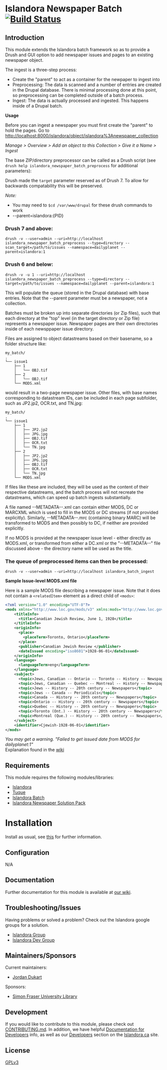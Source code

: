 # Islandora Newspaper Batch [![Build Status](https://api.travis-ci.org/Islandora/islandora_newspaper_batch.png?branch=7.x)](https://travis-ci.org/Islandora/islandora_newspaper_batch)

## Introduction

This module extends the Islandora batch framework so as to provide a Drush and
GUI option to add newspaper issues and pages to an existing newspaper object.

The ingest is a three-step process:

* Create the "parent" to act as a container for the newpaper to ingest into
* Preprocessing: The data is scanned and a number of entries are created in the
  Drupal database.  There is minimal processing done at this point, so preprocessing can
  be completed outside of a batch process.
* Ingest: The data is actually processed and ingested. This happens inside of
  a Drupal batch.

**Usage**

Before you can ingest a newspaper you must first create the "parent" to hold the pages. Go to [http://localhost:8000/islandora/object/islandora%3Anewspaper_collection](http://localhost:8000/islandora/object/islandora%3Anewspaper_collection)

_Manage > Overview > Add an object to this Collection > Give it a Name > Ingest_<br/>

The base ZIP/directory preprocessor can be called as a Drush script (see `drush help islandora_newspaper_batch_preprocess` for additional parameters):

Drush made the `target` parameter reserved as of Drush 7. To allow for backwards compatability this will be preserved.

_Note:_
* You may need to `$cd /var/www/drupal` for these drush commands to work
* --parent=islandora:{PID}

### Drush 7 and above:

`drush -v --user=admin --uri=http://localhost islandora_newspaper_batch_preprocess --type=directory --scan_target=/path/to/issues --namespace=dailyplanet --parent=islandora:1`

### Drush 6 and below:

`drush -v -u 1 --uri=http://localhost islandora_newspaper_batch_preprocess --type=directory --target=/path/to/issues --namespace=dailyplanet --parent=islandora:1`

This will populate the queue (stored in the Drupal database) with base entries. Note that the --parent parameter must be a newspaper, not a collection. 

Batches must be broken up into separate directories (or Zip files), such that each directory at the "top" level (in the target directory or Zip file) represents a newspaper issue. Newspaper pages are their own directories inside of each newsppaper issue directory.

Files are assigned to object datastreams based on their basename, so a folder structure like:

```terminal
my_batch/
.
└── issue1
    ├── 1
    │   └── OBJ.tif
    ├── 2
    │   └── OBJ.tif
    └── MODS.xml
```

would result in a two-page newspaper issue. Other files, with base names corresponding to datastream IDs, can be included in each page subfolder, such as JP2.jp2, OCR.txt, and TN.jpg:

```terminal
my_batch/
.
└── issue1
    ├── 1
    │   ├── JP2.jp2
    │   ├── JPG.jpg
    │   ├── OBJ.tif
    │   ├── OCR.txt
    │   └── TN.jpg
    ├── 2
    │   ├── JP2.jp2
    │   ├── JPG.jpg
    │   ├── OBJ.tif
    │   ├── OCR.txt
    │   └── TN.jpg
    └── MODS.xml
```

If files like these are included, they will be used as the content of their respective datastreams, and the batch process will not recreate the datastreams, which can speed up batch ingests substantially.

A file named --METADATA--.xml can contain either MODS, DC or MARCXML which is used to fill in the MODS or DC streams (if not provided explicitly). Similarly, --METADATA--.mrc (containing binary MARC) will be transformed to MODS and then possibly to DC, if neither are provided explicitly.

If no MODS is provided at the newspaper issue level - either directly as MODS.xml, or transformed from either a DC.xml or the "--METADATA--" file discussed above - the directory name will be used as the title.

### The queue of preprocessed items can then be processed:

`drush -v --user=admin --uri=http://localhost islandora_batch_ingest`

**Sample Issue-level MODS.xml file**

Here is a sample MODS file describing a newspaper issue. Note that it does not contain a `<relatedItem>` element as a direct child of `<mods>`:

```xml
<?xml version="1.0" encoding="UTF-8"?>
<mods xmlns="http://www.loc.gov/mods/v3" xmlns:mods="http://www.loc.gov/mods/v3" xmlns:xsi="http://www.w3.org/2001/XMLSchema-instance" xmlns:xlink="http://www.w3.org/1999/xlink">
    <titleInfo>
      <title>Canadian Jewish Review, June 1, 1928</title>
    </titleInfo>
    <originInfo>
      <place>
        <placeTerm>Toronto, Ontario</placeTerm>
      </place>
      <publisher>Canadian Jewish Review </publisher>
      <dateIssued encoding="iso8601">1928-06-01</dateIssued>
    </originInfo>
    <language>
      <languageTerm>eng</languageTerm>
    </language>
    <subject>
      <topic>Jews, Canadian -- Ontario -- Toronto -- History -- Newspapers</topic>
      <topic>Jews, Canadian -- Quebec -- Montreal -- History -- Newspapers</topic>
      <topic>Jews -- History -- 20th century -- Newspapers</topic>
      <topic>Jews -- Canada -- Periodicals</topic>
      <topic>Canada -- History -- 20th century -- Newspapers</topic>
      <topic>Ontario -- History -- 20th century -- Newspapers</topic>
      <topic>Quebec -- History -- 20th century -- Newspapers</topic>
      <topic>Toronto (Ont.) -- History -- 20th century -- Newspapers</topic>
      <topic>Montreal (Que.) -- History -- 20th century -- Newspapers</topic>
    </subject>
    <identifier>Cjewish-1928-06-01</identifier>
</mods>
```

*You may get a warning. "Failed to get issued date from MODS for dailyplanet:1"*<br/>
Explanation found in the [wiki](https://wiki.duraspace.org/display/ISLANDORA/Islandora+Newspaper+Batch)

## Requirements

This module requires the following modules/libraries:

* [Islandora](https://github.com/islandora/islandora)
* [Tuque](https://github.com/islandora/tuque)
* [Islandora Batch](https://github.com/Islandora/islandora_batch)
* [Islandora Newspaper Solution Pack](https://github.com/Islandora/islandora_solution_pack_newspaper)


# Installation

Install as usual, see [this](https://drupal.org/documentation/install/modules-themes/modules-7) for further information.

## Configuration

N/A

## Documentation

Further documentation for this module is available at [our wiki](https://wiki.duraspace.org/display/ISLANDORA/Islandora+Newspaper+Batch).

## Troubleshooting/Issues

Having problems or solved a problem? Check out the Islandora google groups for a solution.

* [Islandora Group](https://groups.google.com/forum/?hl=en&fromgroups#!forum/islandora)
* [Islandora Dev Group](https://groups.google.com/forum/?hl=en&fromgroups#!forum/islandora-dev)

## Maintainers/Sponsors

Current maintainers:

* [Jordan Dukart](https://github.com/jordandukart)

Sponsors:

* [Simon Fraser University Library](http://www.lib.sfu.ca/)

## Development

If you would like to contribute to this module, please check out [CONTRIBUTING.md](CONTRIBUTING.md). In addition, we have helpful [Documentation for Developers](https://github.com/Islandora/islandora/wiki#wiki-documentation-for-developers) info, as well as our [Developers](http://islandora.ca/developers) section on the [Islandora.ca](http://islandora.ca) site.

## License

[GPLv3](http://www.gnu.org/licenses/gpl-3.0.txt)
